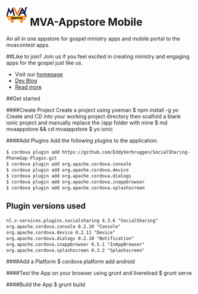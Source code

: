 ![alt tag](https://raw.githubusercontent.com/ce-mvacontest/mvaappstore/master/icon.png) MVA-Appstore Mobile
==========================================

An all in one appstore for gospel ministry apps and mobile portal to the mvacontest apps.

##Like to join?
Join us if you feel excited in creating ministry and engaging apps for the gospel just like us. 

- Visit our [homepage](http://mvaappstore.com/)
- [Dev Blog](http://mvaappstore.com/dev/)
- [Read more](http://mvacontest.com/news)

##Get started

####Create Project
Create a project using yoeman
    $ npm install -g yo
Create and CD into your working project directory then scalfold a blank ionic project and manually replace the /app folder with mine
    $ md mvaappstore && cd mvaappstore
    $ yo ionic
    
####Add Plugins
Add the following plugins to the application:

    $ cordova plugin add https://github.com/EddyVerbruggen/SocialSharing-PhoneGap-Plugin.git
    $ cordova plugin add org.apache.cordova.console
    $ cordova plugin add org.apache.cordova.device
    $ cordova plugin add org.apache.cordova.dialogs
    $ cordova plugin add org.apache.cordova.inappbrowser
    $ cordova plugin add org.apache.cordova.splashscreen

Plugin versions used
----------------------

    nl.x-services.plugins.socialsharing 4.3.6 "SocialSharing"
    org.apache.cordova.console 0.2.10 "Console"
    org.apache.cordova.device 0.2.11 "Device"
    org.apache.cordova.dialogs 0.2.10 "Notification"
    org.apache.cordova.inappbrowser 0.5.1 "InAppBrowser"
    org.apache.cordova.splashscreen 0.3.2 "Splashscreen"

####Add a Platform
    $ cordova platform add android
  
####Test the App on your browser using grunt and livereload
    $ grunt serve
  
####Build the App
    $ grunt build